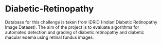 # Diabetic-Retinopathy
Database for this challenge is taken from IDRiD (Indian Diabetic Retinopathy Image Dataset). The aim of the project is to evaluate algorithms for automated detection and grading of diabetic retinopathy and diabetic macular edema using retinal fundus images.
